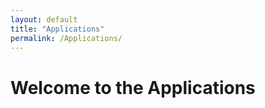 ```yaml
---
layout: default
title: "Applications"
permalink: /Applications/
---
```

# Welcome to the Applications

